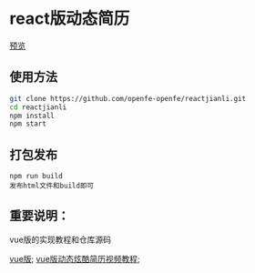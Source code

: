 # react版动态简历

> 

[预览](http://songhao888.cn/jianli/)

## 使用方法

``` bash
git clone https://github.com/openfe-openfe/reactjianli.git
cd reactjianli
npm install
npm start
```

## 打包发布
```
npm run build
发布html文件和build即可
```

## 重要说明：
 vue版的实现教程和仓库源码
 
 [vue版](https://zhuanlan.zhihu.com/p/25202080?refer=study-fe);
 [vue版动态炫酷简历视频教程](http://www.jirengu.com/app/watch/1559/1?vsum=1);
